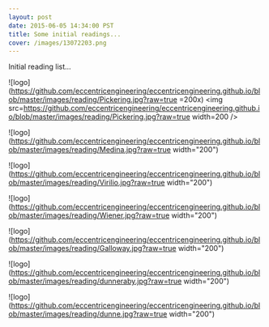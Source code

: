 ```yaml
---
layout: post
date: 2015-06-05 14:34:00 PST
title: Some initial readings...
cover: /images/13072203.png
---
```


Initial reading list...

![logo](https://github.com/eccentricengineering/eccentricengineering.github.io/blob/master/images/reading/Pickering.jpg?raw=true =200x)
<img src=https://github.com/eccentricengineering/eccentricengineering.github.io/blob/master/images/reading/Pickering.jpg?raw=true width=200 />

![logo](https://github.com/eccentricengineering/eccentricengineering.github.io/blob/master/images/reading/Medina.jpg?raw=true width="200")

![logo](https://github.com/eccentricengineering/eccentricengineering.github.io/blob/master/images/reading/Virilio.jpg?raw=true width="200")

![logo](https://github.com/eccentricengineering/eccentricengineering.github.io/blob/master/images/reading/Wiener.jpg?raw=true width="200")

![logo](https://github.com/eccentricengineering/eccentricengineering.github.io/blob/master/images/reading/Galloway.jpg?raw=true width="200")

![logo](https://github.com/eccentricengineering/eccentricengineering.github.io/blob/master/images/reading/dunneraby.jpg?raw=true width="200")

![logo](https://github.com/eccentricengineering/eccentricengineering.github.io/blob/master/images/reading/dunne.jpg?raw=true width="200")
